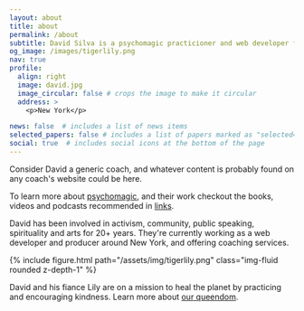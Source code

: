 ```yaml
---
layout: about
title: about
permalink: /about
subtitle: David Silva is a psychomagic practicioner and web developer from Colombia.
og_image: /images/tigerlily.png
nav: true
profile:
  align: right
  image: david.jpg
  image_circular: false # crops the image to make it circular
  address: >
    <p>New York</p>

news: false  # includes a list of news items
selected_papers: false # includes a list of papers marked as "selected={true}"
social: true  # includes social icons at the bottom of the page
---
```


Consider David a generic coach, and whatever content is probably found on any coach's website could be here.

To learn more about [psychomagic](/psychomagic), and their work checkout the books, videos and podcasts recommended in [links](/links).

David has been involved in activism, community, public speaking, spirituality and arts for 20+ years. They're currently working as a web developer and producer around New York, and offering coaching services.

{% include figure.html path="/assets/img/tigerlily.png" class="img-fluid rounded z-depth-1" %}

David and his fiance Lily are on a mission to heal the planet by practicing and encouraging kindness. Learn more about [our queendom](https://github.com/dvidsilva/queendom).

